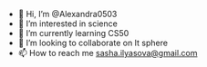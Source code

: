 - 👋 Hi, I’m @Alexandra0503
- 👀 I’m interested in science
- 🌱 I’m currently learning CS50
- 💞️ I’m looking to collaborate on It sphere
- 📫 How to reach me sasha.ilyasova@gmail.com

<!---
Alexandra0503/Alexandra0503 is a ✨ special ✨ repository because its `README.md` (this file) appears on your GitHub profile.
You can click the Preview link to take a look at your changes.
--->
